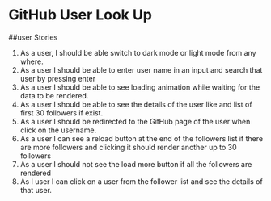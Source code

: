 # GitHub User Look Up
##user Stories
1. As a user, I should be able switch to dark mode or light mode from any where.
2. As a user I should be able to enter user name in an input and search that user by pressing enter
3. As a user I should be able to see loading animation while waiting for the data to be rendered.
4. As a user I should be able to see the details of the user like and list of first 30 followers if exist.
5. As a user I should be redirected to the GitHub page of the user when click on the username.
6. As a user I can see a reload button at the end of the followers list if there are more followers and clicking it should render another up to 30 followers
7. As a user I should not see the load more button if all the followers are rendered
8. As I user I can click on a user from the follower list and see the details of that user.
